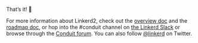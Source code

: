 That’s it! 👏

For more information about Linkerd2, check out the
[overview doc](/docs) and the [roadmap doc](/roadmap), or hop into the #conduit channel on [the
Linkerd Slack](https://slack.linkerd.io) or browse through the
[Conduit forum](https://discourse.linkerd.io/c/linkerd2). You can also follow
[@linkerd](https://twitter.com/linkerd) on Twitter.

